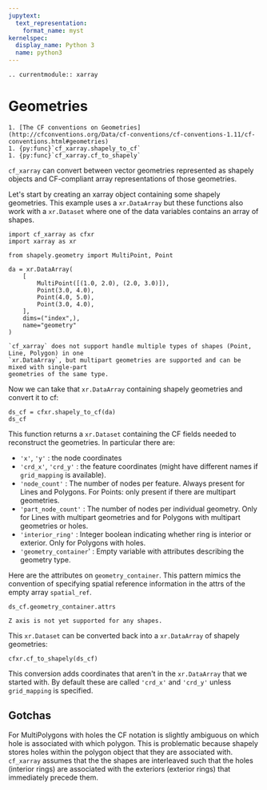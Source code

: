 ```yaml
---
jupytext:
  text_representation:
    format_name: myst
kernelspec:
  display_name: Python 3
  name: python3
---
```


```{eval-rst}
.. currentmodule:: xarray
```

# Geometries

```{seealso}
1. [The CF conventions on Geometries](http://cfconventions.org/Data/cf-conventions/cf-conventions-1.11/cf-conventions.html#geometries)
1. {py:func}`cf_xarray.shapely_to_cf`
1. {py:func}`cf_xarray.cf_to_shapely`
```

`cf_xarray` can convert between vector geometries represented as shapely objects
and CF-compliant array representations of those geometries.

Let's start by creating an xarray object containing some shapely geometries. This example uses
a `xr.DataArray` but these functions also work with a `xr.Dataset` where one of the data variables
contains an array of shapes.

```{code-cell}
import cf_xarray as cfxr
import xarray as xr

from shapely.geometry import MultiPoint, Point

da = xr.DataArray(
    [
        MultiPoint([(1.0, 2.0), (2.0, 3.0)]),
        Point(3.0, 4.0),
        Point(4.0, 5.0),
        Point(3.0, 4.0),
    ],
    dims=("index",),
    name="geometry"
)
```

```{warning}
`cf_xarray` does not support handle multiple types of shapes (Point, Line, Polygon) in one
`xr.DataArray`, but multipart geometries are supported and can be mixed with single-part
geometries of the same type.
```

Now we can take that `xr.DataArray` containing shapely geometries and convert it to cf:

```{code-cell}
ds_cf = cfxr.shapely_to_cf(da)
ds_cf
```

This function returns a `xr.Dataset` containing the CF fields needed to reconstruct the
geometries. In particular there are:

- `'x'`, `'y'` : the node coordinates
- `'crd_x'`, `'crd_y'` : the feature coordinates (might have different names if `grid_mapping` is available).
- `'node_count'` : The number of nodes per feature. Always present for Lines and Polygons. For
  Points: only present if there are multipart geometries.
- `'part_node_count'` : The number of nodes per individual geometry. Only for Lines with multipart
  geometries and for Polygons with multipart geometries or holes.
- `'interior_ring'` : Integer boolean indicating whether ring is interior or exterior. Only for
  Polygons with holes.
- `'geometry_container`' : Empty variable with attributes describing the geometry type.

Here are the attributes on `geometry_container`. This pattern mimics the convention of
specifying spatial reference information in the attrs of the empty array `spatial_ref`.

```{code-cell}
ds_cf.geometry_container.attrs
```

```{note}
Z axis is not yet supported for any shapes.
```

This `xr.Dataset` can be converted back into a `xr.DataArray` of shapely geometries:

```{code-cell}
cfxr.cf_to_shapely(ds_cf)
```

This conversion adds coordinates that aren't in the `xr.DataArray` that we started with.
By default these are called `'crd_x'` and `'crd_y'` unless `grid_mapping` is specified.

## Gotchas

For MultiPolygons with holes the CF notation is slightly ambiguous on which hole is associated
with which polygon. This is problematic because shapely stores holes within the polygon
object that they are associated with. `cf_xarray` assumes that the the shapes are interleaved
such that the holes (interior rings) are associated with the exteriors (exterior rings) that
immediately precede them.
